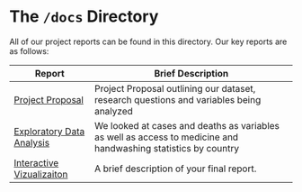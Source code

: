 
# The `/docs` Directory

All of our project reports can be found in this directory. Our key reports are 
as follows: 


|Report | Brief Description|
|---------------| -----------------|
|[Project Proposal](p01-proposal.md) | Project Proposal outlining our dataset, research questions and variables being analyzed
|[Exploratory Data Analysis](app_server.R) | We looked at cases and deaths as variables as well as access to medicine and handwashing statistics by country
|[Interactive Vizualizaiton](./xxx) | A brief description of your final report. 

